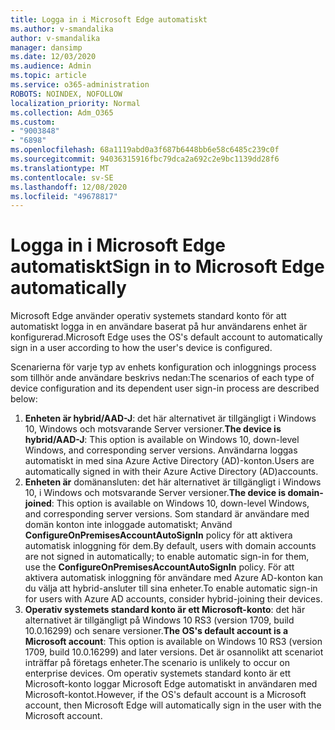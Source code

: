 ```yaml
---
title: Logga in i Microsoft Edge automatiskt
ms.author: v-smandalika
author: v-smandalika
manager: dansimp
ms.date: 12/03/2020
ms.audience: Admin
ms.topic: article
ms.service: o365-administration
ROBOTS: NOINDEX, NOFOLLOW
localization_priority: Normal
ms.collection: Adm_O365
ms.custom:
- "9003848"
- "6898"
ms.openlocfilehash: 68a1119abd0a3f687b6448bb6e58c6485c239c0f
ms.sourcegitcommit: 94036315916fbc79dca2a692c2e9bc1139dd28f6
ms.translationtype: MT
ms.contentlocale: sv-SE
ms.lasthandoff: 12/08/2020
ms.locfileid: "49678817"
---
```

# <a name="sign-in-to-microsoft-edge-automatically"></a><span data-ttu-id="7a69c-102">Logga in i Microsoft Edge automatiskt</span><span class="sxs-lookup"><span data-stu-id="7a69c-102">Sign in to Microsoft Edge automatically</span></span>

<span data-ttu-id="7a69c-103">Microsoft Edge använder operativ systemets standard konto för att automatiskt logga in en användare baserat på hur användarens enhet är konfigurerad.</span><span class="sxs-lookup"><span data-stu-id="7a69c-103">Microsoft Edge uses the OS's default account to automatically sign in a user according to how the user's device is configured.</span></span> 

<span data-ttu-id="7a69c-104">Scenarierna för varje typ av enhets konfiguration och inloggnings process som tillhör ande användare beskrivs nedan:</span><span class="sxs-lookup"><span data-stu-id="7a69c-104">The scenarios of each type of device configuration and its dependent user sign-in process are described below:</span></span>

1. <span data-ttu-id="7a69c-105">**Enheten är hybrid/AAD-J**: det här alternativet är tillgängligt i Windows 10, Windows och motsvarande Server versioner.</span><span class="sxs-lookup"><span data-stu-id="7a69c-105">**The device is hybrid/AAD-J**: This option is available on Windows 10, down-level Windows, and corresponding server versions.</span></span> <span data-ttu-id="7a69c-106">Användarna loggas automatiskt in med sina Azure Active Directory (AD)-konton.</span><span class="sxs-lookup"><span data-stu-id="7a69c-106">Users are automatically signed in with their Azure Active Directory (AD)accounts.</span></span>
2. <span data-ttu-id="7a69c-107">**Enheten är** domänansluten: det här alternativet är tillgängligt i Windows 10, i Windows och motsvarande Server versioner.</span><span class="sxs-lookup"><span data-stu-id="7a69c-107">**The device is domain-joined**: This option is available on Windows 10, down-level Windows, and corresponding server versions.</span></span> <span data-ttu-id="7a69c-108">Som standard är användare med domän konton inte inloggade automatiskt; Använd **ConfigureOnPremisesAccountAutoSignIn** policy för att aktivera automatisk inloggning för dem.</span><span class="sxs-lookup"><span data-stu-id="7a69c-108">By default, users with domain accounts are not signed in automatically; to enable automatic sign-in for them, use the **ConfigureOnPremisesAccountAutoSignIn** policy.</span></span> <span data-ttu-id="7a69c-109">För att aktivera automatisk inloggning för användare med Azure AD-konton kan du välja att hybrid-ansluter till sina enheter.</span><span class="sxs-lookup"><span data-stu-id="7a69c-109">To enable automatic sign-in for users with Azure AD accounts, consider hybrid-joining their devices.</span></span>
3. <span data-ttu-id="7a69c-110">**Operativ systemets standard konto är ett Microsoft-konto**: det här alternativet är tillgängligt på Windows 10 RS3 (version 1709, build 10.0.16299) och senare versioner.</span><span class="sxs-lookup"><span data-stu-id="7a69c-110">**The OS's default account is a Microsoft account**: This option is available on Windows 10 RS3 (version 1709, build 10.0.16299) and later versions.</span></span> <span data-ttu-id="7a69c-111">Det är osannolikt att scenariot inträffar på företags enheter.</span><span class="sxs-lookup"><span data-stu-id="7a69c-111">The scenario is unlikely to occur on enterprise devices.</span></span> <span data-ttu-id="7a69c-112">Om operativ systemets standard konto är ett Microsoft-konto loggar Microsoft Edge automatiskt in användaren med Microsoft-kontot.</span><span class="sxs-lookup"><span data-stu-id="7a69c-112">However, if the OS's default account is a Microsoft account, then Microsoft Edge will automatically sign in the user with the Microsoft account.</span></span>
 
 
